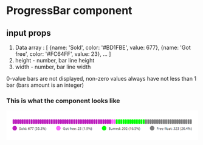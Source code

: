 # ProgressBar component

## input props
1. Data array :
[
{name: 'Sold', color: '#BD1FBE', value: 677},
{name: 'Got free', color: '#FC64FF', value: 23},
...
]
2. height - number, bar line height
3. width - number, bar line width

0-value bars are not displayed, non-zero values always have not less than 1 bar (bars amount is an integer)

### This is what the component looks like  
![ProgressBar](readme_images/ProgressBar.png)
